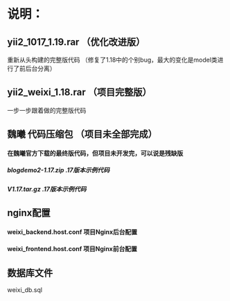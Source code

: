 
# 说明：
## yii2_1017_1.19.rar  （优化改进版）
重新从头构建的完整版代码
（修复了1.18中的个别bug，最大的变化是model类进行了前后台分离）

## yii2_weixi_1.18.rar  （项目完整版）
一步一步跟着做的完整版代码

## 魏曦 代码压缩包 （项目未全部完成）
#### 在魏曦官方下载的最终版代码，但项目未开发完，可以说是残缺版
##### blogdemo2-1.17.zip   .17版本示例代码
##### V1.17.tar.gz         .17版本示例代码

## nginx配置
#### weixi_backend.host.conf    项目Nginx后台配置
#### weixi_frontend.host.conf   项目Nginx前台配置

## 数据库文件
weixi_db.sql         